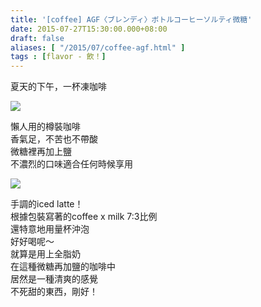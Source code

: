 ```yaml
---
title: '[coffee] AGF〈ブレンディ〉ボトルコーヒーソルティ微糖'
date: 2015-07-27T15:30:00.000+08:00
draft: false
aliases: [ "/2015/07/coffee-agf.html" ]
tags : [flavor - 飲！]
---
```


夏天的下午，一杯凍咖啡  

[![](https://farm1.staticflickr.com/503/19798796730_9f0fb35b40_z.jpg)](https://farm1.staticflickr.com/503/19798796730_9f0fb35b40_z.jpg)

懶人用的樽裝咖啡  
香氣足，不苦也不帶酸  
微糖裡再加上鹽  
不濃烈的口味適合任何時候享用  

[![](https://farm1.staticflickr.com/328/19365795073_0f07e3c2fe_z.jpg)](https://farm1.staticflickr.com/328/19365795073_0f07e3c2fe_z.jpg)

手調的iced latte！  
根據包裝寫著的coffee x milk 7:3比例  
還特意地用量杯沖泡  
好好喝呢～  
就算是用上全脂奶  
在這種微糖再加鹽的咖啡中  
居然是一種清爽的感覺  
不死甜的東西，剛好！